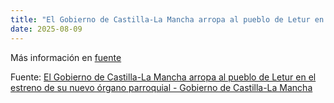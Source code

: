 ```yaml
---
title: "El Gobierno de Castilla-La Mancha arropa al pueblo de Letur en el estreno de su nuevo órgano parroquial - Gobierno de Castilla-La Mancha"
date: 2025-08-09
---
```


Más información en [fuente](https://news.google.com/rss/articles/CBMi6gFBVV95cUxPRm50V1FpbXVQVU45MU9Wc0tIa09ic01WTGE2dWN4SWVJeTRBeEZ4akw0U2l5alY1S2xiTFpTQUJRcF9JNDFyNXNHRWUwa0V5WjBkS0JrWVMxQU9fREwtYzlZbDJTdHpfeWw5ekdDbTU4bW9ScVRBYUpIa3F5Ui14b0xTUE9TSlJJbFhoOGNvRU53N3NUcUNBX1hQcHF4R0FxMXBYVXd0VjBtalFrLU1yRWk4TnNYZXdJT1oyNGgyenV5MjZXWVRwX21yNlhuWkg2NHdaNUVWeHRZWnl2SFR1RmczOUJ5NmpVUFE?oc=5)

Fuente: [El Gobierno de Castilla-La Mancha arropa al pueblo de Letur en el estreno de su nuevo órgano parroquial - Gobierno de Castilla-La Mancha](https://news.google.com/rss/articles/CBMi6gFBVV95cUxPRm50V1FpbXVQVU45MU9Wc0tIa09ic01WTGE2dWN4SWVJeTRBeEZ4akw0U2l5alY1S2xiTFpTQUJRcF9JNDFyNXNHRWUwa0V5WjBkS0JrWVMxQU9fREwtYzlZbDJTdHpfeWw5ekdDbTU4bW9ScVRBYUpIa3F5Ui14b0xTUE9TSlJJbFhoOGNvRU53N3NUcUNBX1hQcHF4R0FxMXBYVXd0VjBtalFrLU1yRWk4TnNYZXdJT1oyNGgyenV5MjZXWVRwX21yNlhuWkg2NHdaNUVWeHRZWnl2SFR1RmczOUJ5NmpVUFE?oc=5)
